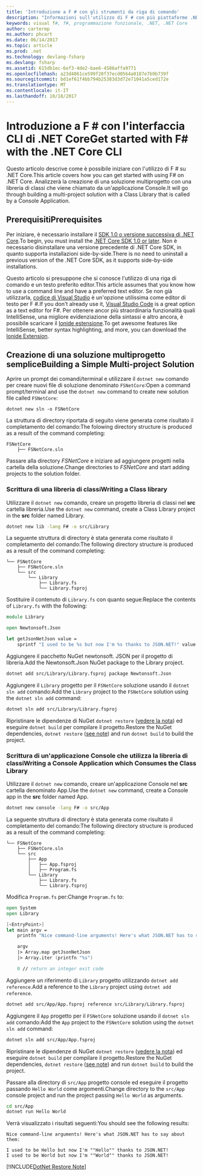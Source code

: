 ```yaml
---
title: 'Introduzione a F # con gli strumenti da riga di comando'
description: "Informazioni sull'utilizzo di F # con più piattaforme .NET Core CLI."
keywords: visual f#, f#, programmazione funzionale, .NET, .NET Core
author: cartermp
ms.author: phcart
ms.date: 06/14/2017
ms.topic: article
ms.prod: .net
ms.technology: devlang-fsharp
ms.devlang: fsharp
ms.assetid: 615db1ec-6ef3-4de2-bae6-4586affa9771
ms.openlocfilehash: a23d4861ce599f20f37ecd0564a0187e7b9b739f
ms.sourcegitcommit: bd1ef61f4bb794b25383d3d72e71041a5ced172e
ms.translationtype: MT
ms.contentlocale: it-IT
ms.lasthandoff: 10/18/2017
---
```

# <a name="get-started-with-f-with-the-net-core-cli"></a><span data-ttu-id="8dfc8-104">Introduzione a F # con l'interfaccia CLI di .NET Core</span><span class="sxs-lookup"><span data-stu-id="8dfc8-104">Get started with F# with the .NET Core CLI</span></span>

<span data-ttu-id="8dfc8-105">Questo articolo descrive come è possibile iniziare con l'utilizzo di F # su .NET Core.</span><span class="sxs-lookup"><span data-stu-id="8dfc8-105">This article covers how you can get started with using F# on .NET Core.</span></span> <span data-ttu-id="8dfc8-106">Analizzerà la creazione di una soluzione multiprogetto con una libreria di classi che viene chiamato da un'applicazione Console.</span><span class="sxs-lookup"><span data-stu-id="8dfc8-106">It will go through building a multi-project solution with a Class Library that is called by a Console Application.</span></span>

## <a name="prerequisites"></a><span data-ttu-id="8dfc8-107">Prerequisiti</span><span class="sxs-lookup"><span data-stu-id="8dfc8-107">Prerequisites</span></span>

<span data-ttu-id="8dfc8-108">Per iniziare, è necessario installare il [SDK 1.0 o versione successiva di .NET Core](https://dot.net/core).</span><span class="sxs-lookup"><span data-stu-id="8dfc8-108">To begin, you must install the [.NET Core SDK 1.0 or later](https://dot.net/core).</span></span> <span data-ttu-id="8dfc8-109">Non è necessario disinstallare una versione precedente di .NET Core SDK, in quanto supporta installazioni side-by-side.</span><span class="sxs-lookup"><span data-stu-id="8dfc8-109">There is no need to uninstall a previous version of the .NET Core SDK, as it supports side-by-side installations.</span></span>

<span data-ttu-id="8dfc8-110">Questo articolo si presuppone che si conosce l'utilizzo di una riga di comando e un testo preferito editor.</span><span class="sxs-lookup"><span data-stu-id="8dfc8-110">This article assumes that you know how to use a command line and have a preferred text editor.</span></span> <span data-ttu-id="8dfc8-111">Se non già utilizzarla, [codice di Visual Studio](https://code.visualstudio.com) è un'opzione utilissima come editor di testo per F #.</span><span class="sxs-lookup"><span data-stu-id="8dfc8-111">If you don't already use it, [Visual Studio Code](https://code.visualstudio.com) is a great option as a text editor for F#.</span></span> <span data-ttu-id="8dfc8-112">Per ottenere ancor più straordinaria funzionalità quali IntelliSense, una migliore evidenziazione della sintassi e altro ancora, è possibile scaricare il [Ionide estensione](https://marketplace.visualstudio.com/items?itemName=Ionide.Ionide-fsharp).</span><span class="sxs-lookup"><span data-stu-id="8dfc8-112">To get awesome features like IntelliSense, better syntax highlighting, and more, you can download the [Ionide Extension](https://marketplace.visualstudio.com/items?itemName=Ionide.Ionide-fsharp).</span></span>

## <a name="building-a-simple-multi-project-solution"></a><span data-ttu-id="8dfc8-113">Creazione di una soluzione multiprogetto semplice</span><span class="sxs-lookup"><span data-stu-id="8dfc8-113">Building a Simple Multi-project Solution</span></span>

<span data-ttu-id="8dfc8-114">Aprire un prompt dei comandi/terminal e utilizzare il `dotnet new` comando per creare nuovi file di soluzione denominato `FSNetCore`:</span><span class="sxs-lookup"><span data-stu-id="8dfc8-114">Open a command prompt/terminal and use the `dotnet new` command to create new solution file called `FSNetCore`:</span></span>

```
dotnet new sln -o FSNetCore
```

<span data-ttu-id="8dfc8-115">La struttura di directory riportata di seguito viene generata come risultato il completamento del comando:</span><span class="sxs-lookup"><span data-stu-id="8dfc8-115">The folowing directory structure is produced as a result of the command completing:</span></span>

```
FSNetCore
    ├── FSNetCore.sln
```

<span data-ttu-id="8dfc8-116">Passare alla directory *FSNetCore* e iniziare ad aggiungere progetti nella cartella della soluzione.</span><span class="sxs-lookup"><span data-stu-id="8dfc8-116">Change directories to *FSNetCore* and start adding projects to the solution folder.</span></span>
 
### <a name="writing-a-class-library"></a><span data-ttu-id="8dfc8-117">Scrittura di una libreria di classi</span><span class="sxs-lookup"><span data-stu-id="8dfc8-117">Writing a Class library</span></span>

<span data-ttu-id="8dfc8-118">Utilizzare il `dotnet new` comando, creare un progetto libreria di classi nel **src** cartella libreria.</span><span class="sxs-lookup"><span data-stu-id="8dfc8-118">Use the `dotnet new` command, create a Class Library project in the **src** folder named Library.</span></span> 

```bash
dotnet new lib -lang F# -o src/Library 
```

<span data-ttu-id="8dfc8-119">La seguente struttura di directory è stata generata come risultato il completamento del comando:</span><span class="sxs-lookup"><span data-stu-id="8dfc8-119">The following directory structure is produced as a result of the command completing:</span></span>

```
└── FSNetCore
    ├── FSNetCore.sln
    └── src
        └── Library
            ├── Library.fs
            └── Library.fsproj
```

<span data-ttu-id="8dfc8-120">Sostituire il contenuto di `Library.fs` con quanto segue:</span><span class="sxs-lookup"><span data-stu-id="8dfc8-120">Replace the contents of `Library.fs` with the following:</span></span>

```fsharp
module Library

open Newtonsoft.Json

let getJsonNetJson value = 
    sprintf "I used to be %s but now I'm %s thanks to JSON.NET!" value  (JsonConvert.SerializeObject(value))
```

<span data-ttu-id="8dfc8-121">Aggiungere il pacchetto NuGet newtonsoft. JSON per il progetto di libreria.</span><span class="sxs-lookup"><span data-stu-id="8dfc8-121">Add the Newtonsoft.Json NuGet package to the Library project.</span></span>

```bash
dotnet add src/Library/Library.fsproj package Newtonsoft.Json
```

<span data-ttu-id="8dfc8-122">Aggiungere il `Library` progetto per il `FSNetCore` soluzione usando il `dotnet sln add` comando:</span><span class="sxs-lookup"><span data-stu-id="8dfc8-122">Add the `Library` project to the `FSNetCore` solution using the `dotnet sln add` command:</span></span>

```bash
dotnet sln add src/Library/Library.fsproj
```

<span data-ttu-id="8dfc8-123">Ripristinare le dipendenze di NuGet `dotnet restore` ([vedere la nota](#dotnet-restore-note)) ed eseguire `dotnet build` per compilare il progetto.</span><span class="sxs-lookup"><span data-stu-id="8dfc8-123">Restore the NuGet dependencies, `dotnet restore` ([see note](#dotnet-restore-note)) and run `dotnet build` to build the project.</span></span>

### <a name="writing-a-console-application-which-consumes-the-class-library"></a><span data-ttu-id="8dfc8-124">Scrittura di un'applicazione Console che utilizza la libreria di classi</span><span class="sxs-lookup"><span data-stu-id="8dfc8-124">Writing a Console Application which Consumes the Class Library</span></span>

<span data-ttu-id="8dfc8-125">Utilizzare il `dotnet new` comando, creare un'applicazione Console nel **src** cartella denominato App.</span><span class="sxs-lookup"><span data-stu-id="8dfc8-125">Use the `dotnet new` command, create a Console app in the **src** folder named App.</span></span> 

```bash
dotnet new console -lang F# -o src/App 
```

<span data-ttu-id="8dfc8-126">La seguente struttura di directory è stata generata come risultato il completamento del comando:</span><span class="sxs-lookup"><span data-stu-id="8dfc8-126">The following directory structure is produced as a result of the command completing:</span></span>

```
└── FSNetCore
    ├── FSNetCore.sln
    └── src
        ├── App
        │   ├── App.fsproj
        │   ├── Program.fs
        └── Library
            ├── Library.fs
            └── Library.fsproj
```

<span data-ttu-id="8dfc8-127">Modifica `Program.fs` per:</span><span class="sxs-lookup"><span data-stu-id="8dfc8-127">Change `Program.fs` to:</span></span>

```fsharp
open System
open Library

[<EntryPoint>]
let main argv = 
    printfn "Nice command-line arguments! Here's what JSON.NET has to say about them:"

    argv
    |> Array.map getJsonNetJson
    |> Array.iter (printfn "%s")

    0 // return an integer exit code
```

<span data-ttu-id="8dfc8-128">Aggiungere un riferimento di `Library` progetto utilizzando `dotnet add reference`.</span><span class="sxs-lookup"><span data-stu-id="8dfc8-128">Add a reference to the `Library` project using `dotnet add reference`.</span></span>

```bash
dotnet add src/App/App.fsproj reference src/Library/Library.fsproj
```

<span data-ttu-id="8dfc8-129">Aggiungere il `App` progetto per il `FSNetCore` soluzione usando il `dotnet sln add` comando:</span><span class="sxs-lookup"><span data-stu-id="8dfc8-129">Add the `App` project to the `FSNetCore` solution using the `dotnet sln add` command:</span></span>

```bash
dotnet sln add src/App/App.fsproj
```

<span data-ttu-id="8dfc8-130">Ripristinare le dipendenze di NuGet `dotnet restore` ([vedere la nota](#dotnet-restore-note)) ed eseguire `dotnet build` per compilare il progetto.</span><span class="sxs-lookup"><span data-stu-id="8dfc8-130">Restore the NuGet dependencies, `dotnet restore` ([see note](#dotnet-restore-note)) and run `dotnet build` to build the project.</span></span>

<span data-ttu-id="8dfc8-131">Passare alla directory di `src/App` progetto console ed eseguire il progetto passando `Hello World` come argomenti.</span><span class="sxs-lookup"><span data-stu-id="8dfc8-131">Change directory to the `src/App` console project and run the project passing `Hello World` as arguments.</span></span>

```bash
cd src/App
dotnet run Hello World
``` 

<span data-ttu-id="8dfc8-132">Verrà visualizzato i risultati seguenti:</span><span class="sxs-lookup"><span data-stu-id="8dfc8-132">You should see the following results:</span></span>

```
Nice command-line arguments! Here's what JSON.NET has to say about them:

I used to be Hello but now I'm ""Hello"" thanks to JSON.NET!
I used to be World but now I'm ""World"" thanks to JSON.NET!
```
<a name="dotnet-restore-note"></a>
[!INCLUDE[DotNet Restore Note](~/includes/dotnet-restore-note.md)]